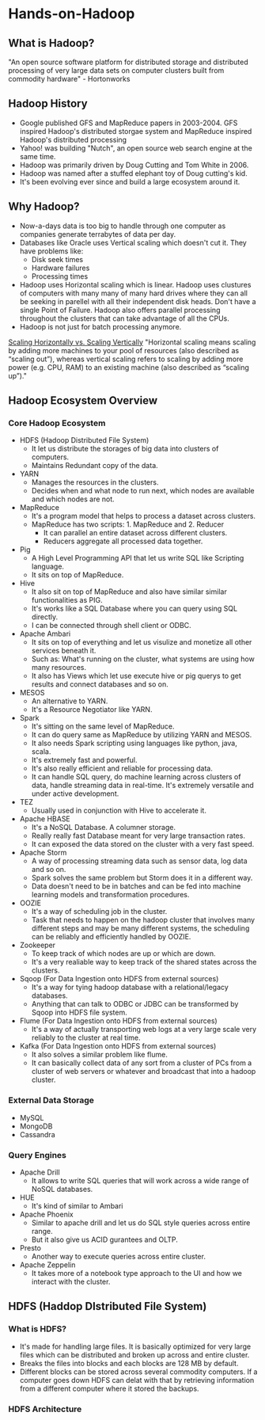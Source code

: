 # Hands-on-Hadoop

## What is Hadoop?
"An open source software platform for distributed storage and distributed processing of very large data sets on computer clusters built from commodity hardware" - Hortonworks

## Hadoop History 
- Google published GFS and MapReduce papers in 2003-2004. GFS inspired Hadoop's distributed storgae system and MapReduce inspired Hadoop's distributed processing
- Yahoo! was building "Nutch", an open source web search engine at the same time.
- Hadoop was primarily driven by Doug Cutting and Tom White in 2006. 
- Hadoop was named after a stuffed elephant toy of Doug cutting's kid.
- It's been evolving ever since and build a large ecosystem around it. 

## Why Hadoop?
- Now-a-days data is too big to handle through one computer as companies generate terrabytes of data per day.
- Databases like Oracle uses Vertical scaling which doesn't cut it. They have problems like:
  - Disk seek times
  - Hardware failures
  - Processing times 
- Hadoop uses Horizontal scaling which is linear. Hadoop uses clustures of computers with many many of many hard drives where they can all be seeking in parellel with all their independent disk heads. Don't have a single Point of Failure. Hadoop also offers parallel processing throughout the clusters that can take advantage of all the CPUs. 
- Hadoop is not just for batch processing anymore.

<a href="https://www.section.io/blog/scaling-horizontally-vs-vertically/">Scaling Horizontally vs. Scaling Vertically</a>
"Horizontal scaling means scaling by adding more machines to your pool of resources (also described as “scaling out”), whereas vertical scaling refers to scaling by adding more power (e.g. CPU, RAM) to an existing machine (also described as “scaling up”)."

## Hadoop Ecosystem Overview
### Core Hadoop Ecosystem
- HDFS (Hadoop Distributed File System) 
  - It let us distribute the storages of big data into clusters of computers. 
  - Maintains Redundant copy of the data.
- YARN 
  - Manages the resources in the clusters.
  - Decides when and what node to run next, which nodes are available and which nodes are not.
- MapReduce
  - It's a program model that helps to process a dataset across clusters.
  - MapReduce has two scripts: 1. MapReduce and 2. Reducer
    - It can parallel an entire dataset across different clusters.
    - Reducers aggregate all processed data together.
- Pig 
  - A High Level Programming API that let us write SQL like Scripting language.
  - It sits on top of MapReduce.
- Hive
  - It also sit on top of MapReduce and also have similar similar functionalities as PIG.
  - It's works like a SQL Database where you can query using SQL directly. 
  - I can be connected through shell client or ODBC.
- Apache Ambari
  - It sits on top of everything and let us visulize and monetize all other services beneath it.
  - Such as: What's running on the cluster, what systems are using how many resources.
  - It also has Views which let use execute hive or pig querys to get results and connect databases and so on.
- MESOS
  - An alternative to YARN.
  - It's a Resource Negotiator like YARN.
- Spark
  - It's sitting on the same level of MapReduce.
  - It can do query same as MapReduce by utilizing YARN and MESOS.
  - It also needs Spark scripting using languages like python, java, scala.
  - It's extremely fast and powerful.
  - It's also really efficient and reliable for processing data.
  - It can handle SQL query, do machine learning across clusters of data, handle streaming data in real-time. It's extremely versatile and under active development.
- TEZ
  - Usually used in conjunction with Hive to accelerate it.
- Apache HBASE
  - It's a NoSQL Database. A columner storage.
  - Really really fast Database meant for very large transaction rates.
  - It can exposed the data stored on the cluster with a very fast speed.
- Apache Storm 
  - A way of processing streaming data such as sensor data, log data and so on.
  - Spark solves the same problem but Storm does it in a different way.
  - Data doesn't need to be in batches and can be fed into machine learning models and transformation procedures.
- OOZIE
  - It's a way of scheduling job in the cluster.
  - Task that needs to happen on the hadoop cluster that involves many different steps and may be many different systems, the scheduling can be reliably and efficiently handled by OOZIE.
- Zookeeper
  - To keep track of which nodes are up or which are down.
  - It's a very realiable way to keep track of the shared states across the clusters.
- Sqoop (For Data Ingestion onto HDFS from external sources)
  -  It's a way for tying hadoop database with a relational/legacy databases.
  -  Anything that can talk to ODBC or JDBC can be transformed by Sqoop into HDFS file system.
- Flume (For Data Ingestion onto HDFS from external sources)
  - It's a way of actually transporting web logs at a very large scale very reliably to the cluster at real time.
- Kafka (For Data Ingestion onto HDFS from external sources)
  - It also solves a similar problem like flume.
  - It can basically collect data of any sort from a cluster of PCs from a cluster of web servers or whatever and broadcast that into a hadoop cluster.

### External Data Storage
- MySQL
- MongoDB
- Cassandra

### Query Engines
- Apache Drill
  - It allows to write SQL queries that will work across a wide range of NoSQL databases.
- HUE
  - It's kind of similar to Ambari 
- Apache Phoenix
  - Similar to apache drill and let us do SQL style queries across entire range.
  - But it also give us ACID gurantees and OLTP.
- Presto 
  - Another way to execute queries across entire cluster. 
- Apache Zeppelin
  - It takes more of a notebook type approach to the UI and how we interact with the cluster.
  
  
## HDFS (Haddop DIstributed File System)
### What is HDFS?
  - It's made for handling large files. It is basically optimized for very large files which can be distributed and broken up across and entire cluster.
  - Breaks the files into blocks and each blocks are 128 MB by default. 
  - Different blocks can be stored across several commodity computers. If a computer goes down HDFS can delat with that by retrieving information from a different computer where it stored the backups.

### HDFS Architecture


